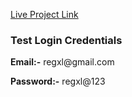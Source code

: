 <a href="https://medium-pi-ashy.vercel.app/signin">Live Project Link</a>
<h3>Test Login Credentials </h3>
<p><b>Email:-</b> regxl@gmail.com</p>
<p><b>Password:-</b> regxl@123</p></p>
